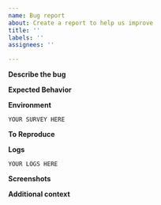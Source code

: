 ```yaml
---
name: Bug report
about: Create a report to help us improve
title: ''
labels: ''
assignees: ''

---
```


<!--
    This issue template is REQUIRED for all bug reports. It helps us more
    quickly track, narrow down, and address bugs. 

    Bug reports not adhering to this template will be likely marked invalid and
    closed as there is very little we can do without the requisite information.

    Thank you for understanding!
-->

**Describe the bug**
<!-- A clear and concise description of what the bug is.  -->

**Expected Behavior**
<!-- A clear and concise description of what you expected to happen. -->

**Environment**
<!--
    This part is incredibly important:

    Please run the following shell command in the OpenROAD root folder:

        ./etc/Env.sh

    Then copy and paste the ENTIRE output between the triple-backticks below. (```)

    If the command does not succeed, you are using an out-of-date version of
    OpenROAD, and it is recommended that you update.
-->
```
YOUR SURVEY HERE
```

**To Reproduce**
<!--
    If you are running from OpenLane, please run the following shell command in the OpenLane root folder:
            python3 ./scripts/or_issue.py\
                --tool openroad\
                --script ./scripts/openroad/<script-name>\
                <run-path> # e.g designs/spm/runs/RUN_2022.03.01_19.21.10/tmp/routing/17-fill.def
                # run path is implicitly specified by input def

    For more information, follow this link https://openlane.readthedocs.io/en/latest/for_developers/using_or_issue.html

    Otherwise, you have two options here:

    A. Use `make <SCRIPT_NAME>_issue` to create a tar file with all the files to reproduce the bug(s).
        Steps:
        1. Clone/Use [OpenROAD-flow-scripts](https://github.com/The-OpenROAD-Project/OpenROAD- 
            flow-scripts.git) and make sure it is using the corresponding version of OpenROAD in path 
             "OpenROAD-flow-scripts/tools/OpenROAD"
        2. Set the ISSUE_TAG variable to rename the generated tar file
        3. Run the following shell command in this directory "OpenROAD-flow-scripts/flow"
                                        `make {script}_issue`
             where script is wildcarded from the "OpenROAD-flow-scripts/scripts" directory 
                                        # e.g "make cts_issue"
        4. Upload the generated tar file

    B. Upload relevant files
        * Upload a tar file containing the relevant files (.def, .lef and flow.tcl).
        * List the commands used.
-->


**Logs**
<!--
    Feel free to add any relevant log snippets to this section.
    
    Please do ensure they're inside the triple-backticks. (```)
-->
```
YOUR LOGS HERE
```

**Screenshots**
<!-- If applicable, add screenshots to help explain your problem.-->

**Additional context**
<!--  Add any other context about the problem here. -->
